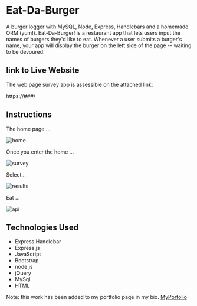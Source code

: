 # Eat-Da-Burger
A burger logger with MySQL, Node, Express, Handlebars and a homemade ORM (yum!). Eat-Da-Burger! is a restaurant app that lets users input the names of burgers they'd like to eat. Whenever a user submits a burger's name, your app will display the burger on the left side of the page -- waiting to be devoured.

## link to Live Website
The web page survey app is assessible on the attached link:

https://###/

## Instructions
The home page ...

![home](assets/images/homepage.png)

Once you enter the home ...

![survey](assets/images/survey.png)

Select...

![results](assets/images/results.png)

Eat ...

![api](assets/images/api.png)

## Technologies Used

- Express Handlebar
- Express.js
- JavaScript
- Bootstrap
- node.js
- jQuery
- MySql
- HTML


Note: this work has been added to my portfolio page in my bio.
[MyPortolio](https://jgohbb.github.io/Portfolio-JGoh/portfolio.html)